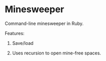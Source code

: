 Minesweeper
===========

Command-line minesweeper in Ruby.

Features:

1. Save/load

2. Uses recursion to open mine-free spaces.
